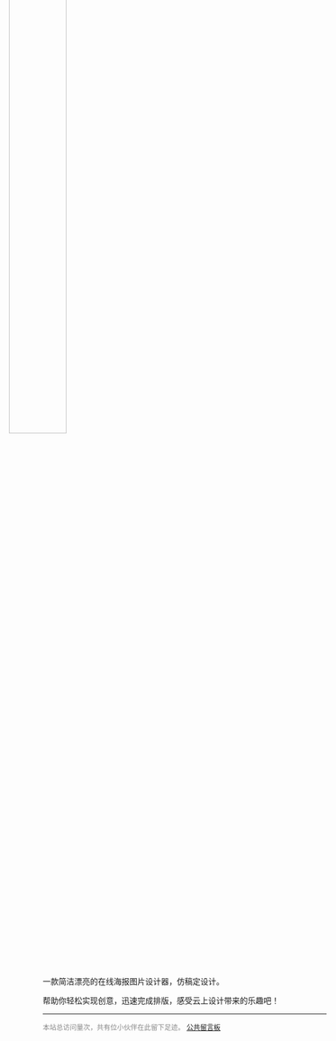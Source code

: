 <img src="../images/2023-7-14-1689304654662.png" style="width: 45%;margin: -70px 0 -16px -60px;" >

一款简洁漂亮的在线海报图片设计器，仿稿定设计。

帮助你轻松实现创意，迅速完成排版，感受云上设计带来的乐趣吧！

-----

<div style="font-size:12px;color:#888888"><span id="busuanzi_container_site_pv">本站总访问量<span id="busuanzi_value_site_pv"></span>次</span>，<span id="busuanzi_container_site_pv">共有<span id="busuanzi_value_site_uv"></span>位小伙伴在此留下足迹。</span> <a href="https://support.qq.com/product/496599">公共留言板</a></div>